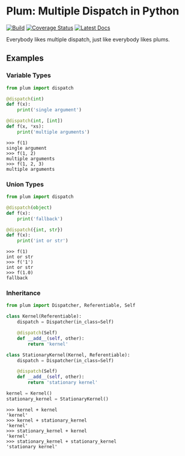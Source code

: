 # Plum: Multiple Dispatch in Python

[![Build](https://travis-ci.org/wesselb/plum.svg?branch=master)](https://travis-ci.org/wesselb/plum)
[![Coverage Status](https://coveralls.io/repos/github/wesselb/plum/badge.svg?branch=master)](https://coveralls.io/github/wesselb/plum?branch=master)
[![Latest Docs](https://img.shields.io/badge/docs-latest-blue.svg)](https://plum-docs.readthedocs.io/en/latest)

Everybody likes multiple dispatch, just like everybody likes plums.

## Examples
### Variable Types
```python
from plum import dispatch

@dispatch(int)
def f(x):
    print('single argument')

@dispatch(int, [int])
def f(x, *xs):
    print('multiple arguments')
```

```
>>> f(1)
single argument
>>> f(1, 2)
multiple arguments
>>> f(1, 2, 3)
multiple arguments
```

### Union Types
```python
from plum import dispatch

@dispatch(object)
def f(x):
    print('fallback')

@dispatch({int, str})
def f(x):
    print('int or str')
```


```
>>> f(1)
int or str
>>> f('1')
int or str
>>> f(1.0)
fallback
```


### Inheritance
```python
from plum import Dispatcher, Referentiable, Self

class Kernel(Referentiable):
    dispatch = Dispatcher(in_class=Self)

    @dispatch(Self)
    def __add__(self, other):
        return 'kernel'

class StationaryKernel(Kernel, Referentiable):
    dispatch = Dispatcher(in_class=Self)

    @dispatch(Self)
    def __add__(self, other):
        return 'stationary kernel'

kernel = Kernel()
stationary_kernel = StationaryKernel()
```


```
>>> kernel + kernel
'kernel'
>>> kernel + stationary_kernel
'kernel'
>>> stationary_kernel + kernel
'kernel'
>>> stationary_kernel + stationary_kernel
'stationary kernel'
```



